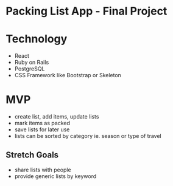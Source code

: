 # Packing List App - Final Project 


Technology 
====
* React
* Ruby on Rails
* PostgreSQL
* CSS Framework like Bootstrap or Skeleton

MVP
====
* create list, add items, update lists
* mark items as packed
* save lists for later use
* lists can be sorted by category ie. season or type of travel

## Stretch Goals
* share lists with people
* provide generic lists by keyword

